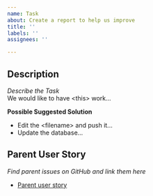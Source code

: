 ```yaml
---
name: Task
about: Create a report to help us improve
title: ''
labels: ''
assignees: ''

---
```

## Description
*Describe the Task* \
We would like to have \<this> work...


**Possible Suggested Solution**  
- Edit the \<filename> and push it...
- Update the database... 


## Parent User Story
*Find parent issues on GitHub and link them here*
- [Parent user story](<Parent user story link>)
